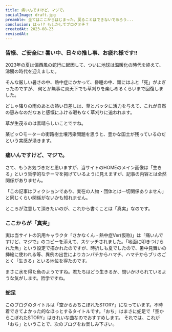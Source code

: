 ```yaml
---
title: 痛いんですけど、マジで。
socialImage: draft.jpg
preamble: 全てはここからはじまった。戻ることはできないであろう... 
conclusion: はっ!? もしかしてブログオチ？
createdAt: 2023-08-23
revisedAt: 
---
```


### 皆様、ご安全に! 暑い中、日々の推し事、お疲れ様です!!

2023年の夏は偏西風の蛇行に起因して、ついに地球は温暖化の時代を終えて、沸騰の時代を迎えました。

そんな厳しい暑さの中、熱中症にかかって、昏睡の中、頭にはふと「死」がよぎったのですが、
何とか無事に炎天下でも草刈りを楽しめるくらいまで回復しました。

どしゃ降りの雨のあとの熱い日差しは、草とバッタに活力を与えて、これが自然の恵みなのだなぁと感慨にふける暇もなく草刈りに追われます。

草が生茂るのは素晴らしいことですね。

某ビッ○モーターの街路樹土壌汚染問題を思うと、豊かな国土が残っているのだという実感が湧きます。

### 痛いんですけど、マジで。

さて、もうお気づきだと思いますが、当サイトのHOMEのメイン画像は「生きる」という哲学的なテーマを掲げているように見えますが、記事の内容とは全然関係がありません。

「この記事はフィクションであり、実在の人物・団体とは一切関係ありません」と同じくらい関係がないかも知れません。

ところが注意して頂きたいのが、これから書くことは「真実」なのです。

### ここからが「真実」

実は当サイトの汎用キャラクタ「さかなくん・熱中症Ver(仮称)」は「痛いんですけど、マジで」のコピーを添えて、スケッチされました。「地面に叩きつけられた魚」という設定で描かれたのですが、時折しも夏でしたので、暑中見舞いの挿絵に使われる等、異例の出世によりカンパチからハマチ、ハマチからブリのごとく「生きる」といる地位を得たのです。

まさに水を得た魚のようですね。君たちはどう生きるか、問いかけられているような気がします。哲学ですね。

### 蛇足

このブログのタイトルは「空からおちこぼれたSTORY」になっています。不時着できてよかった的なほっとするタイトルです。「おち」はまさに蛇足で「空からこぼれたSTORY」はきれいな曲なのでおすすめします。
それでは、これが「おち」ということで、次のブログをお楽しみ下さい。







